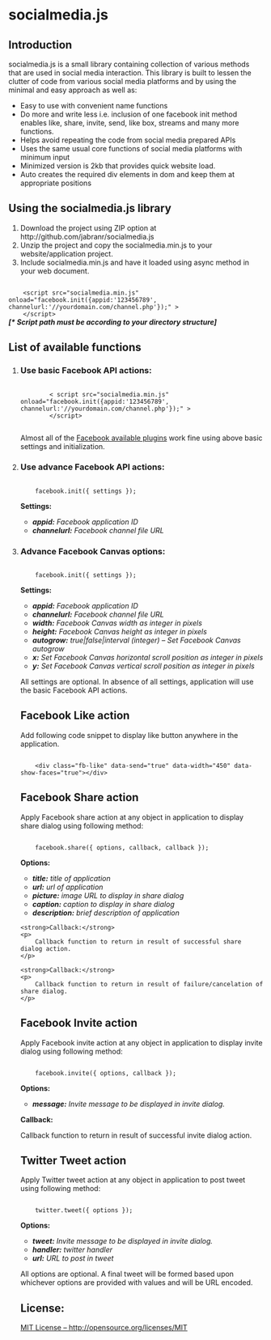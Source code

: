 <h1>socialmedia.js</h1>

<h2>Introduction</h2>

<p>socialmedia.js is a small library containing collection of various methods that are used in social media interaction. This library is built to lessen the clutter of code from various social media platforms and by using the minimal and easy approach as well as:</p>

<ul>
	<li>Easy to use with convenient name functions</li>
	<li>Do more and write less i.e. inclusion of one facebook init method enables like, share, invite, send, like box, streams and many more functions.</li>
	<li>Helps avoid repeating the code from social media prepared APIs</li>
	<li>Uses the same usual core functions of social media platforms with minimum input</li>
	<li>Minimized version is 2kb that provides quick website load.</li>
	<li>Auto creates the required div elements in dom and keep them at appropriate positions</li>
</ul>

<h2>Using the socialmedia.js library</h2>

<ol>
	<li>Download the project using ZIP option at http://github.com/jabranr/socialmedia.js</li>
	<li>Unzip the project and copy the socialmedia.min.js to your website/application project.</li>
	<li>Include socialmedia.min.js and have it loaded using async method in your web document.</li>
</ol>

<code>
	&lt;script src="socialmedia.min.js" onload="facebook.init({appid:'123456789', channelurl:'//yourdomain.com/channel.php'});" &gt;
	&lt;/script&gt;
</code>

<strong>
	<em>
		[* Script path must be according to your directory structure]
	</em>
</strong>

<h2>List of available functions</h2>

<ol>
	<li><h3>Use basic Facebook API actions:</h3></li>
	<code>
		&lt; script src="socialmedia.min.js" onload="facebook.init({appid:'123456789', channelurl:'//yourdomain.com/channel.php'});" &gt;
		&lt;/script&gt;
	</code>
<p>
	Almost all of the <a href="https://developers.facebook.com/docs/plugins/" target="_blank">Facebook available plugins</a> work fine using above basic settings and initialization.
</p>

<li><h3>Use advance Facebook API actions:</h3></li>

<code>
	facebook.init({ settings });
</code>

<strong>Settings:</strong>

<ul>
	<li>
		<em>
			<strong>appid:</strong> Facebook application ID
		</em>
	</li>
	<li>
		<em>
			<strong>channelurl:</strong> Facebook channel file URL
		</em>
	</li>
</ul>

<li><h3>Advance Facebook Canvas options:</h3></li>

<code>
	facebook.init({ settings });
</code>

<strong>Settings:</strong>

<ul>
	<li>
		<em>
			<strong>appid:</strong> Facebook application ID
		</em>
	</li>
	<li>
		<em>
			<strong>channelurl:</strong> Facebook channel file URL
		</em>
	</li>
	<li>
		<em>
			<strong>width:</strong> Facebook Canvas width as integer in pixels
		</em>
	</li>
	<li>
		<em>
			<strong>height:</strong> Facebook Canvas height as integer in pixels
		</em>
	</li>
	<li>
		<em>
			<strong>autogrow:</strong> true|false|interval (integer) – Set Facebook Canvas autogrow 
		</em>
	</li>
	<li>
		<em>
			<strong>x:</strong> Set Facebook Canvas horizontal scroll position as integer in pixels
		</em>
	</li>
	<li>
		<em>
			<strong>y:</strong> Set Facebook Canvas vertical scroll position as integer in pixels
		</em>
	</li>
</ul>

<p>All settings are optional. In absence of all settings, application will use the basic Facebook API actions.</p>

<h2>Facebook Like action</h2>

<p>
	Add following code snippet to display like button anywhere in the application.
</p>

<code>
	&lt;div class="fb-like" data-send="true" data-width="450" data-show-faces="true"&gt;&lt;/div&gt;
</code>

<h2>Facebook Share action</h2>

<p>Apply Facebook share action at any object in application to display share dialog using following method:</p>

<code>
	facebook.share({ options, callback, callback });
</code>

<strong>Options:</strong>

<ul>
	<li>
		<em>
			<strong>title:</strong>  title of application
		</em>
	</li>
	<li>
		<em>
			<strong>url:</strong> url of application
		</em>
	</li>
	<li>
		<em>
			<strong>picture:</strong> image URL to display in share dialog
		</em>
	</li>
	<li>
		<em>
			<strong>caption:</strong> caption to display in share dialog
		</em>
	</li>
	<li>
		<em>
			<strong>description:</strong> brief description of application
		</em>
	</li>
</ul>

	<strong>Callback:</strong>
	<p>
		Callback function to return in result of successful share dialog action.
	</p>
	
	<strong>Callback:</strong>
	<p>
		Callback function to return in result of failure/cancelation of share dialog.
	</p>


<h2>Facebook Invite action</h2>

<p>
	Apply Facebook invite action at any object in application to display invite dialog using following method:
</p>

<code>
	facebook.invite({ options, callback });
</code>

<strong>Options:</strong>
<ul>
	<li>
		<em>
			<strong>message:</strong>  Invite message to be displayed in invite dialog.
		</em>
	</li>
</ul>

<strong>Callback:</strong>
<p>
	Callback function to return in result of successful invite dialog action.
</p>

<h2>Twitter Tweet action</h2>

<p>
	Apply Twitter tweet action at any object in application to post tweet using following method:
</p>

<code>
	twitter.tweet({ options });
</code>

<strong>Options:</strong>

<ul>
	<li>
		<em>
			<strong>tweet:</strong>  Invite message to be displayed in invite dialog.
		</em>
	</li>
	<li>
		<em>
			<strong>handler:</strong> twitter handler
		</em>
	</li>
	<li>
		<em>
			<strong>url:</strong> URL to post in tweet
		</em>
	</li>
</ul>

<p>
	All options are optional. A final tweet will be formed based upon whichever options are provided with values and will be URL encoded.
</p>

<h2>License:</h2>
<p>
	<a target="_blank" href="http://opensource.org/licenses/MIT">MIT License – http://opensource.org/licenses/MIT</a>
</p>
